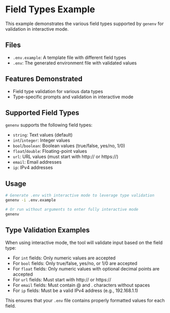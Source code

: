 # Field Types Example

This example demonstrates the various field types supported by `genenv` for validation in interactive mode.

## Files

- `.env.example`: A template file with different field types
- `.env`: The generated environment file with validated values

## Features Demonstrated

- Field type validation for various data types
- Type-specific prompts and validation in interactive mode

## Supported Field Types

`genenv` supports the following field types:

- `string`: Text values (default)
- `int`/`integer`: Integer values
- `bool`/`boolean`: Boolean values (true/false, yes/no, 1/0)
- `float`/`double`: Floating-point values
- `url`: URL values (must start with http:// or https://)
- `email`: Email addresses
- `ip`: IPv4 addresses

## Usage

```bash
# Generate .env with interactive mode to leverage type validation
genenv -i .env.example

# Or run without arguments to enter fully interactive mode
genenv
```

## Type Validation Examples

When using interactive mode, the tool will validate input based on the field type:

- For `int` fields: Only numeric values are accepted
- For `bool` fields: Only true/false, yes/no, or 1/0 are accepted
- For `float` fields: Only numeric values with optional decimal points are accepted
- For `url` fields: Must start with http:// or https://
- For `email` fields: Must contain @ and . characters without spaces
- For `ip` fields: Must be a valid IPv4 address (e.g., 192.168.1.1)

This ensures that your `.env` file contains properly formatted values for each field.
